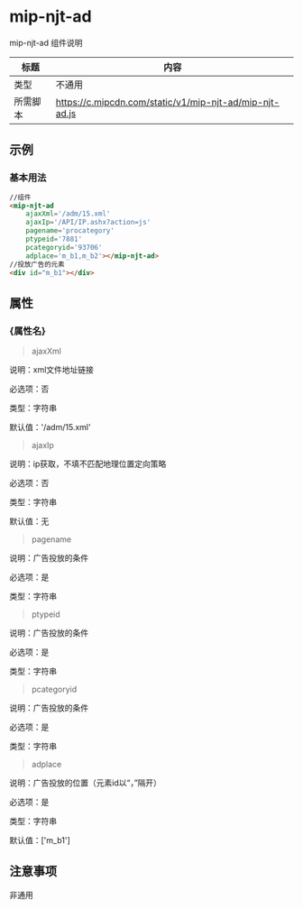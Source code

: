 # mip-njt-ad

mip-njt-ad 组件说明

标题|内容
----|----
类型|不通用
所需脚本|https://c.mipcdn.com/static/v1/mip-njt-ad/mip-njt-ad.js

## 示例

### 基本用法
```html
//组件
<mip-njt-ad 
	ajaxXml='/adm/15.xml'
	ajaxIp='/API/IP.ashx?action=js'
	pagename='procategory'
	ptypeid='7881'
	pcategoryid='93706'
	adplace='m_b1,m_b2'></mip-njt-ad>
//投放广告的元素
<div id="m_b1"></div>
```

## 属性

### {属性名}
>ajaxXml

说明：xml文件地址链接

必选项：否

类型：字符串

默认值：'/adm/15.xml'

>ajaxIp

说明：ip获取，不填不匹配地理位置定向策略

必选项：否

类型：字符串

默认值：无

>pagename

说明：广告投放的条件

必选项：是

类型：字符串

>ptypeid

说明：广告投放的条件

必选项：是

类型：字符串

>pcategoryid

说明：广告投放的条件

必选项：是

类型：字符串

>adplace

说明：广告投放的位置（元素id以“，”隔开）

必选项：是

类型：字符串

默认值：['m_b1']

## 注意事项

非通用


